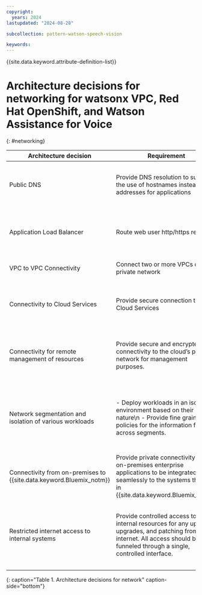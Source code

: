```yaml
---
copyright:
  years: 2024
lastupdated: "2024-08-28"

subcollection: pattern-watson-speech-vision

keywords:
---
```

{{site.data.keyword.attribute-definition-list}}

# Architecture decisions for networking for watsonx VPC, Red Hat OpenShift, and Watson Assistance for Voice 
{: #networking}

| Architecture decision                                                | Requirement                                                                                                                                            | Options                                                                                                                                                | Decision                                         | Rationale                                                                                                                                                                                                                                                      |
| ------------------------------------------------------------------------------- | ---------------------------------------------------------------------------------------------------------------------------------------------------------------- | ---------------------------------------------------------------------------------------------------------------------------------------------------------------- | ---------------------------------------------------------- | ------------------------------------------------------------------------------------------------------------------------------------------------------------------------------------------------------------------------------------------------------------------------ |
| Public DNS                                                                      | Provide DNS resolution to support the use of hostnames instead of IP addresses for applications                                                                  | - {{site.data.keyword.Bluemix_notm}} Internet Services (CIS)  \n -  {{site.data.keyword.Bluemix_notm}} DNS                                                       | {{site.data.keyword.Bluemix_notm}} Internet Services (CIS) | {{site.data.keyword.Bluemix_notm}} Internet Services support provisioning and configuring DNS records for public DNS resolution and can be integrated with the public VPC ALBs for the web tier.                                                                         |
| Application Load Balancer                                                       | Route web user http/https requests                                                                                                                               | - VPC application load balancer (ALB) \n -  VPC network load balancer (NLB)  \n -  HA proxy on a VSI (manual deployment)                                                                                                                   | VPC ALB                                                    | VPC ALB is recommended for web-based workloads. \n - Provides layer 4 and layer 7 load-balancing \n - Supports HTTP, HTTPS, and TCP requests \n - Supports SSL offloading.                                                                                                  |
| VPC to VPC Connectivity                                                         | Connect two or more VPCs over a private network                                                                                                                  | - Local Transit Gateway \n - Global Transit Gateway                                                                                               | Local Transit Gateway (TGW)                                | The Local Transit Gateway enables connectivity between the Management and Workload VPC                                                                                                                                                                                   |
| Connectivity to Cloud Services                                                  | Provide secure connection to Cloud Services                                                                                                                      | - Virtual Private Endpoints (VPE) \n - Public Cloud Service Endpoints\n                                       | Virtual Private Endpoints (VPE)                            | VPC Virtual Private Endpoints enable connectivity to {{site.data.keyword.Bluemix_notm}} services by using private IP addresses allocated from a VPC subnet.                                                                                                  |
| Connectivity for remote management of resources                                 | Provide secure and encrypted connectivity to the cloud’s private network for management purposes.                                                               | - Client VPN for VPC (Client-to-site) \n * VPN for VPC (Site-to-Site) \n - Direct Link                                                                                                           | VPN for VPC (Site-to-Site)                                                | VPN for VPC allows remote devices to securely connect to the VPC network. The management of {{site.data.keyword.Bluemix_notm}} resources happens remotely through a private connection by the operations team.                                                            |
| Network segmentation and isolation of various workloads                         | - Deploy workloads in an isolated environment based on their nature\n - Provide fine grained policies for the information flow across segments.                  | - Virtual Private Clouds (VPCs) combined \n - Subnets \n - Security Groups (SGs) \n - Network Access Control Lists (ACLs)ACLs                                                                                      | VPC, network ACLs, and Security Groups                                                       | VPCs provide secure, virtual networks for various tiers of the application, which are logically isolated from other public cloud tenants. The fine grained information policy flow can be achieved through appropriate security groups (SG) and Access Control Lists (ACLs)   |
| Connectivity from on-premises to {{site.data.keyword.Bluemix_notm}}              | Provide private connectivity for the on-premises enterprise applications to be integrated seamlessly to the systems that run in {{site.data.keyword.Bluemix_notm}} | * Site-to-site VPN connection \n * Client-to-site VPN connection \n * Direct Link \n                                                                              | Direct Link                                                | Direct Link is a high-speed private connectivity option that enables clients to establish an always-on link between the on-premises environments and {{site.data.keyword.Bluemix_notm}}.                                                                               |
| Restricted internet access to internal systems                                  | Provide controlled access to internal resources for any updates, upgrades, and patching from the internet. All access should be funneled through a single, controlled interface.    | * Virtual Private Network (VPN) \n * Privileged Access Management (PAM) solutions \n * Identity-Aware Proxies (IAP) \n * SSH or RDP Gateways \n * Bastion hosts | Bastion hosts                                              | A bastion host serves as an intermediary, allowing controlled access to internal resources while minimizing the attack surface. It is commonly used in cloud environments and traditional on-premises networks to provide secure access to instances in private subnets. |
{: caption="Table 1. Architecture decisions for network" caption-side="bottom"}
